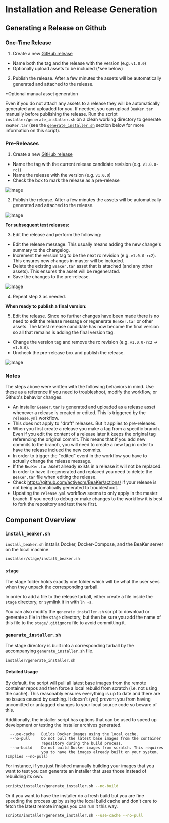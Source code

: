 # Installation and Release Generation

## Generating a Release on Github
### One-Time Release

1. Create a new [GitHub release](https://github.com/activecm/BeaKer/releases)
  - Name both the tag and the release with the version (e.g. `v1.0.0`)
  - Optionally upload assets to be included (*see below)
2. Publish the release. After a few minutes the assets will be automatically generated and attached to the release.

*Optional manual asset generation

Even if you do not attach any assets to a release they will be automatically generated and uploaded for you. If needed, you can upload `BeaKer.tar` manually before publishing the release. Run the script `installer/generate_installer.sh` on a clean working directory to generate `BeaKer.tar` (see the [`generate_installer.sh`](#generate_installersh) section below for more information on this script).

### Pre-Releases

1. Create a new [GitHub release](https://github.com/activecm/BeaKer/releases)
  - Name the tag with the current release candidate revision (e.g. `v1.0.0-rc1`)
  - Name the release with the version (e.g. `v1.0.0`)
  - Check the box to mark the release as a pre-release

![image](https://user-images.githubusercontent.com/1696711/80836467-6d2c0200-8bba-11ea-9629-168ddb4442fc.png)

2. Publish the release. After a few minutes the assets will be automatically generated and attached to the release.

![image](https://user-images.githubusercontent.com/1696711/80836790-212d8d00-8bbb-11ea-920a-b6c2baec79bb.png)

**For subsequent test releases:**

3. Edit the release and perform the following:
  - Edit the release message. This usually means adding the new change's summary to the changelog.
  - Increment the version tag to be the next rc revision (e.g. `v1.0.0-rc2`). This ensures new changes in master will be included.
  - Delete the existing `BeaKer.tar` asset that is attached (and any other assets). This ensures the asset will be regenerated.
  - Save the changes to the pre-release.

![image](https://user-images.githubusercontent.com/1696711/80836844-373b4d80-8bbb-11ea-90ae-0f9da6fd24a3.png)

4. Repeat step 3 as needed.

**When ready to publish a final version:**

5. Edit the release. Since no further changes have been made there is no need to edit the release message or regenerate `BeaKer.tar` or other assets. The latest release candidate has now become the final version so all that remains is adding the final version tag.
  - Change the version tag and remove the rc revision (e.g. `v1.0.0-rc2` -> `v1.0.0`).
  - Uncheck the pre-release box and publish the release.

![image](https://user-images.githubusercontent.com/1696711/80836917-5fc34780-8bbb-11ea-98f2-d80915379ea9.png)

### Notes

The steps above were written with the following behaviors in mind. Use these as a reference if you need to troubleshoot, modify the workflow, or Github's behavior changes.

- An installer `BeaKer.tar` is generated and uploaded as a release asset whenever a release is created or edited. This is triggered by the `release.yml` workflow.
- This does not apply to "draft" releases. But it applies to pre-releases.
- When you first create a release you make a tag from a specific branch. Even if you edit the content of a release later it keeps the original tag referencing the original commit. This means that if you add new commits to the branch, you will need to create a new tag in order to have the release inclued the new commits.
- In order to trigger the "edited" event in the workflow you have to actually change the release message.
- If the `BeaKer.tar` asset already exists in a release it will not be replaced. In order to have it regenerated and replaced you need to delete the `BeaKer.tar` file when editing the release.
- Check https://github.com/activecm/BeaKer/actions/ if your release is not being automatically generated to troubleshoot.
- Updating the `release.yml` workflow seems to only apply in the master branch. If you need to debug or make changes to the workflow it is best to fork the repository and test there first.

## Component Overview

### `install_beaker.sh`

`install_beaker.sh` installs Docker, Docker-Compose, and the BeaKer server on the local machine.

```bash
installer/stage/install_beaker.sh
```

### `stage`

The stage folder holds exactly one folder which will be what the user sees when they unpack the corresponding tarball.

In order to add a file to the release tarball, either create a file inside the `stage` directory, or symlink it in with `ln -s`.

You can also modify the `generate_installer.sh` script to download or generate a file in the `stage` directory, but then be sure you add the name of this file to the `stage/.gitignore` file to avoid committing it.

### `generate_installer.sh`

The stage directory is built into a corresponding tarball by the accompanying `generate_installer.sh` file.

```bash
installer/generate_installer.sh
```

#### Detailed Usage

By default, the script will pull all latest base images from the remote container repos and then force a local rebuild from scratch (i.e. not using the cache). This reasonably ensures everything is up to date and there are no issues caused by caching. It doesn't (yet) prevent you from having uncomitted or untagged changes to your local source code so beware of this.

Additionally, the installer script has options that can be used to speed up development or testing the installer archives generated.

```
  --use-cache   Builds Docker images using the local cache.
  --no-pull     Do not pull the latest base images from the container
                repository during the build process.
  --no-build    Do not build Docker images from scratch. This requires
                you to have the images already built on your system. (Implies --no-pull)
```

For instance, if you just finished manually building your images that you want to test you can generate an installer that uses those instead of rebuilding its own.

```bash
scripts/installer/generate_installer.sh --no-build
```

Or if you want to have the installer do a fresh build but you are fine speeding the process up by using the local build cache and don't care to fetch the latest remote images you can run it this way.

```bash
scripts/installer/generate_installer.sh --use-cache --no-pull
```
